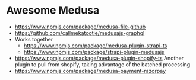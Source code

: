 # Awesome Medusa

- https://www.npmjs.com/package/medusa-file-github
- https://github.com/callmekatootie/medusajs-graphql
- Works together
  - https://www.npmjs.com/package/medusa-plugin-strapi-ts
  - https://www.npmjs.com/package/strapi-plugin-medusajs
- https://www.npmjs.com/package/medusa-plugin-shopify-ts Another plugin to pull from shopify, taking advantage of the batched processing
- https://www.npmjs.com/package/medusa-payment-razorpay
